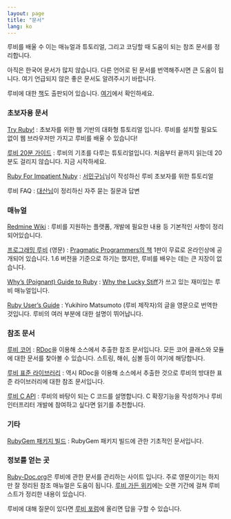 ```yaml
---
layout: page
title: "문서"
lang: ko
---
```


루비를 배울 수 이는 매뉴얼과 튜토리얼, 그리고 코딩할 때 도움이 되는 참조 문서를 정리합니다.

아직은 한국어 문서가 많지 않습니다. 다른 언어로 된 문서를 번역해주시면 큰 도움이 됩니다. 여기 언급되지 않은 좋은 문서도
알려주시기 바랍니다.

루비에 대한 [책](books)도 출판되어 있습니다. [여기](books)에서 확인하세요.

### 초보자용 문서

[Try Ruby!][1]
: 초보자를 위한 웹 기반의 대화형 튜토리얼 입니다. 루비를 설치할 필요도 없이 웹 브라우저만 가지고 루비를 배울 수 있습니다!

[루비 20분 가이드](/ko/documentation/quickstart/)
: 루비의 기초를 다루는 튜토리얼입니다. 처음부터 끝까지 읽는데 20분도 걸리지 않습니다. 지금 시작하세요.

[Ruby For Impatient Nuby][2]
: [서민구님][3]님이 작성하신 루비 초보자를 위한 튜토리얼

루비 FAQ
: [대산님][4]이 정리하신 자주 묻는 질문과 답변
### 매뉴얼

[Redmine Wiki][5]
: 루비를 지원하는 플랫폼, 개발에 필요한 내용 등 기본적인 사항이 정리되어있습니다.

[프로그래밍 루비][6] (영문)
: [Pragmatic Programmers의 책][7] 1판이 무료로 온라인상에 공개되어 있습니다. 1.6 버전을 기준으로
  하기는 했지만, 루비를 배우는 데는 큰 지장이 없습니다.

[Why’s (Poignant) Guide to Ruby][8]
: [Why the Lucky Stiff][9]가 쓰고 있는 재미있는 루비 매뉴얼입니다.

[Ruby User’s Guide][10]
: Yukihiro Matsumoto (루비 제작자)의 글을 영문으로 번역한 것입니다. 루비의 여러 부분에 대한 설명이
  뛰어납니다.

### 참조 문서

[루비 코어][11]
: [RDoc][12]을 이용해 소스에서 추출한 참조 문서입니다. 모든 코어 클래스와 모듈에 대한 문서를 찾아볼 수 있습니다.
  스트링, 해쉬, 심볼 등이 여기에 해당합니다.

[루비 표준 라이브러리][13]
: 역시 RDoc을 이용해 소스에서 추출한 것으로 루비의 방대한 표준 라이브러리에 대한 참조 문서입니다.

[루비 C API][14]
: 루비의 바탕이 되는 C 코드를 설명합니다. C 확장기능을 작성하거나 루비 인터프리터 개발에 참여하고 싶다면 읽기를 추천합니다.
### 기타

[RubyGem 패키지 빌드][15]
: RubyGem 패키지 빌드에 관한 기초적인 문서입니다.

### 정보를 얻는 곳

[Ruby-Doc.org][16]은 루비에 관한 문서를 관리하는 사이트 입니다. 주로 영문이기는 하지만 잘 정리된 참조 매뉴얼은
도움이 됩니다. [루비 가든 위키][17]에는 오랜 기간에 걸쳐 루비스트가 정리한 내용이 있습니다.

루비에 대해 질문이 있다면 [루비 포럼][18]에 올리면 답을 구할 수 있습니다.



[1]: http://tryruby.org/
[2]: http://docs.google.com/View?docid=ajb44wcvmjj8_2fg33f2
[3]: http://mkseo.pe.kr/
[4]: http://beyond.daesan.com/pages/ruby-faq
[5]: https://bugs.ruby-lang.org/projects/ruby/wiki
[6]: http://www.ruby-doc.org/docs/ProgrammingRuby/
[7]: http://pragmaticprogrammer.com/titles/ruby/index.html
[8]: http://qa.poignantguide.net/
[9]: http://whytheluckystiff.net
[10]: http://www.rubyist.net/~slagell/ruby/
[11]: http://www.ruby-doc.org/core
[12]: http://rdoc.sourceforge.net
[13]: http://www.ruby-doc.org/stdlib
[14]: http://www.ruby-doc.org/doxygen/current/
[15]: /ko/documentation/rubygem-packaging
[16]: http://ruby-doc.org
[17]: http://wiki.rubygarden.org/Ruby
[18]: http://forum.rubykr.org

